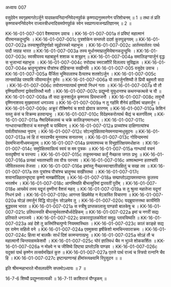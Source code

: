 अध्यायः 007

वसुदेवेन स्वगृहमागतेऽर्जुने यादवक्षयनिदाननिवेदनपूर्वकं कृष्णाद्यनुस्मरणेन परिशोचनम् ॥ 1 ॥ तथा तं प्रति कृष्णवचननिवेदनेन राज्यस्त्रीधनादिसमर्पणपूर्वकं स्वेन स्वप्राणत्यजनप्रतिज्ञानम् ॥ 2 ॥

KK-16-01-007-001	वैशम्पायन उवाच ।
KK-16-01-007-001a	तं प्रविष्टं महात्मानं वीरमानकदुन्दुभिः ।
KK-16-01-007-001c	पुत्रशोकेन सन्तप्तो ददर्श कुरुपुङ्गवम् ॥
KK-16-01-007-002a	तस्याश्रुपरिपूर्णाक्षो व्यूढोरस्को महाभुजः ।
KK-16-01-007-002c	आर्तस्यार्ततरः पार्थः पादौ जग्राह भारत ॥
KK-16-01-007-003a	तस्य मूर्धानमाघ्रातुमियेषानकदुन्दुभिः ।
KK-16-01-007-003c	स्वस्रीयस्य महाबाहुर्न शशाक च शत्रुहन् ॥
KK-16-01-007-004a	समालिङ्ग्यार्जुनं वृद्धः स भुजाभ्यां महाभुजः ।
KK-16-01-007-004c	रुरोदाथ स्मरञ्शौरिं विललाप सुविह्वलः ।
KK-16-01-007-004e	भ्रातॄन्पुत्रांश्च पौत्रांश्च दौहित्रान्स सखीनपि ॥
KK-16-01-007-005	वसुदेव उवाच ।
KK-16-01-007-005a	यैर्जिता भूमिपालाश्च दैत्याश्च शतशोऽर्जुन ।
KK-16-01-007-005c	तान्सर्वान्नेह पश्यामि जीवाम्यर्जुन दुर्मरः ॥
KK-16-01-007-006a	यो तावर्जुनशिष्यौ ते प्रियौ बहुमतौ सदा ।
KK-16-01-007-006c	तयोरपनयात्पार्थ वृष्णयो निधनं गताः ॥
KK-16-01-007-007a	यौ तौ वृष्णिप्रवीराणां द्वावेवातिरथौ मतौ ।
KK-16-01-007-007c	प्रद्युम्नो युयुधानश्च कथनन्कत्थसे च यौ ॥
KK-16-01-007-008a	तौ सदा कुरुशार्दूल कृष्णस्य प्रियभाजनौ ।
KK-16-01-007-008c	तावुभौ वृष्णिनाशस्य मुखमास्तां धनञ्जय ॥
KK-16-01-007-009a	न तु गर्हामि शैनेयं हार्दिक्यं चाहमर्जुन ।
KK-16-01-007-009c	अक्रूरं रौक्मिणेयं च शापो ह्येवात्र कारणम् ॥
KK-16-01-007-010a	केशिनं यस्तु कंसं च विक्रम्य हतवान्प्रभुः ।
KK-16-01-007-010c	विदेहमकरोत्पार्थ चैद्यं च बलगर्वितम् ॥
KK-16-01-007-011a	नैषादिमेकलव्यं च चक्रे कालिङ्गमागधान् ।
KK-16-01-007-011c	गान्धारान्काशिराजं च मरुभूमौ च पार्थिवान् ॥
KK-16-01-007-012a	प्राच्यांश्च दाक्षिणात्यांश्च पार्वतीयांस्तथा नृपान् ।
KK-16-01-007-012c	सोऽभ्युपेक्षितवानेवमनयान्मधुसूदनः ॥
KK-16-01-007-013a	त्वं हि तं नारदश्चैव मुनयश्च सनातनम् ।
KK-16-01-007-013c	गोविन्दमनघं देवमभिजानीध्वमच्युतम् ॥
KK-16-01-007-014a	प्रत्यपश्यच्च स विभुर्ज्ञातिक्षयमधोक्षजः ।
KK-16-01-007-014c	समुपेक्षितवान्नित्यं स्वयं स मम पुत्रकः ॥
KK-16-01-007-015a	गान्धार्या वचनं यत्तदृषीणां च परन्तप ।
KK-16-01-007-015c	तन्नूनमन्यथा कर्तुं नैच्छत्स जगतः प्रभुः ॥
KK-16-01-007-016a	प्रत्यक्षं भवतश्चापि तव पौत्रः परन्तप ।
KK-16-01-007-016c	अश्वत्थाम्ना हतश्चापि जीवितस्तस्य तेजसा ।
KK-16-01-007-016e	इमांस्तु नैच्छत्स्वान्ज्ञातीन्रक्षितुं च सखा तव ॥
KK-16-01-007-017a	ततः पुत्रांश्च पौत्रांश्च भ्रातॄनथ सखींस्तथा ।
KK-16-01-007-017c	शयानान्निहतान्दृष्ट्वा कृष्णो मामब्रवीदिदम् ॥
KK-16-01-007-018a	सम्प्राप्तोऽद्यायमस्यान्तः कुलस्य भरतर्षभ ।
KK-16-01-007-018c	आगमिष्यति बीभत्सुरिमां द्वारवतीं पुरीम् ।
KK-16-01-007-018e	आख्येयं तस्य यद्वृत्तं वृष्णीनां वैशसं महत् ॥
KK-16-01-007-019a	स तु श्रुत्वा महातेजा यदूनां निधनं प्रभो ।
KK-16-01-007-019c	आगन्ता क्षिप्रमेवेह न मेऽत्रास्ति विचारणा ॥
KK-16-01-007-020a	योऽहं तमर्जुनं विद्धि योऽर्जुनः सोऽहमेव तु ।
KK-16-01-007-020c	यद्ब्रूयात्तत्तथा कार्यमिति बुद्ध्यस्व भारत ॥
KK-16-01-007-021a	स स्त्रीषु प्राप्तकालासु पाण्डवो बालकेषु च ।
KK-16-01-007-021c	प्रतिपत्स्यति बीभत्सुर्भवतश्चौर्ध्वदेहिकम् ॥
KK-16-01-007-022a	इमां च नगरीं सद्यः प्रतियाते धनञ्जये ।
KK-16-01-007-022c	प्राकाराट्टालकोपेतां समुद्रः प्लावयिष्यति ॥
KK-16-01-007-023a	अहं देशे तु कस्मिंश्चित्पुण्ये नियममास्थितः ।
KK-16-01-007-023c	कालं काङ्क्षे सद्य एव रामेण सहितो वने ॥
KK-16-01-007-024a	एवमुक्त्वा हृषीकेशो मामचिन्त्यपराक्रमः ।
KK-16-01-007-024c	हित्वा मां बालकैः सार्धं दिशं कामप्यगात्प्रभुः ॥
KK-16-01-007-025a	सोऽहं तौ च महात्मानौ चिन्तयन्रामकेशवौ ।
KK-16-01-007-025c	घोरं ज्ञातिवधं चैव न भुञ्जे शोककर्शितः ॥
KK-16-01-007-026a	न मोक्ष्ये न च जीविष्ये दिष्ट्या प्राप्तोऽसि पाण्डव ।
KK-16-01-007-026c	यदुक्तं पार्थ कृष्णेन तत्सर्वमखिलं कुरु ॥
KK-16-01-007-027a	एतत्ते पार्थ राज्यं च स्त्रियो रत्नानि चैव हि ।
KK-16-01-007-027c	इष्टान्प्राणानहं हीमांस्त्यक्ष्यामि रिपुसूदन ॥ ॥

इति श्रीमन्महाभारते मौसलपर्वणि सप्तमोऽध्यायः ॥ 7 ॥

16-7-6 शिष्यौ प्रद्युम्नसात्यकी ॥ 16-7-11 काशिराजं पौण्ड्रकम् ॥ 
